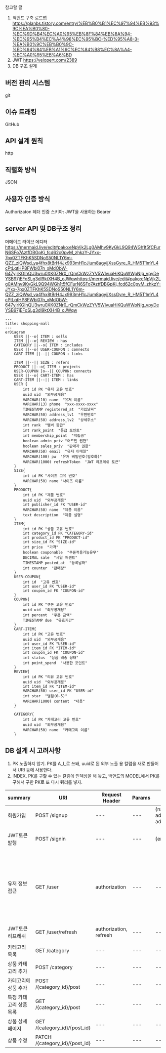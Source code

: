 참고할 글
1. 백앤드 구축 로드맵
https://planbs.tistory.com/entry/%EB%B0%B1%EC%97%94%EB%93%9C%EA%B0%80-%EC%9D%B4%EC%A0%95%EB%8F%84%EB%8A%94-%ED%95%B4%EC%A4%98%EC%95%BC-%ED%95%A8-3-%EA%B0%9C%EB%B0%9C-%ED%94%84%EB%A1%9C%EC%84%B8%EC%8A%A4-%EC%A0%95%EB%A6%BD
2. JWT
https://velopert.com/2389
3. DB 구조 설계


## 버전 관리 시스템
git

## 이슈 트래킹
GitHub

## API 설계 원칙
http

## 직렬화 방식
JSON

## 사용자 인증 방식
Authorizaton 헤더
인증 스키마:
JWT을 사용하는 Bearer



## server API 및 DB구조 정리

머메이드 라이브 에디터
https://mermaid.live/edit#pako:eNpVjk2Lg0AMhv9KyGkL9Q94WGh1t5fCFurN6SFo7AztfDBGpKj_fcd62c0pvM_zhkzY-JYxx-7px0ZTFKhK5SDNoS50NL1Y6m-QZZ_ziQWsd_ya4fhx8tBrH4Jx993mH1cJium8agyijXssGyre_R_HM5T1mYL4cPtLqtHP8FWbi07n_xMdObW-647yjrKGIhQU3wru0XK0ZNr0_rQmCkWzZYV5WlvuaHiKQuWWpNIg_vpyDeYSB97jEFoSLg3dI9ktXH4B_cJWqwhttps://mermaid.live/edit#pako:eNpVjk2Lg0AMhv9KyGkL9Q94WGh1t5fCFurN6SFo7AztfDBGpKj_fcd62c0pvM_zhkzY-JYxx-7px0ZTFKhK5SDNoS50NL1Y6m-QZZ_ziQWsd_ya4fhx8tBrH4Jx993mH1cJium8agyijXssGyre_R_HM5T1mYL4cPtLqtHP8FWbi07n_xMdObW-647yjrKGIhQU3wru0XK0ZNr0_rQmCkWzZYV5WlvuaHiKQuWWpNIg_vpyDeYSB97jEFoSLg3dI9ktXH4B_cJWqw

```mermaid
---
title: shopping-mall
---
erDiagram
    USER ||--o{ ITEM : sells
    ITEM ||--o{ REVIEW : has
    CATEGORY ||--o{ ITEM : includes
    USER ||--o{ USER-COUPON : connects
    CART-ITEM ||--|| COUPON : links
    
    ITEM ||--|| SIZE : refers
    PRODUCT ||--o{ ITEM : projects
    USER-COUPON }o--|| COUPON: connects
    USER ||--o{ CART-ITEM : has
    CART-ITEM ||--|| ITEM : links
    USER {
        int id PK "유저 고유 번호"
		uuid uid  "외부공개용"
        VARCHAR(10) name  "유저 이름"
        VARCHAR(13) phone  "xxx-xxxx-xxxx"
        TIMESTAMP registered_at  "가입날짜"
        VARCHAR(50) address_lv1  "우편번호"
        VARCHAR(50) address_lv2  "상세주소"
        int rank  "멤버 등급"
        int rank_point  "등급 포인트"
        int membership_point  "적립금"
        boolean admin_priv "어드민 권한"
        boolean sales_priv  "판매자 권한"        
        VARCHAR(50) email  "유저 이메일"
        VARCHAR(100) pw  "유저 비밀번호(암호화)"
        VARCHAR(1000) refreshToken  "JWT 리프레쉬 토큰"
    }    
	SIZE{
		int id PK "사이즈 고유 번호"
		VARCHAR(50) name "사이즈 이름"		
	}
	PRODUCT{
		int id PK "제품 번호"
		uuid uid  "외부공개용"
        int publisher_id FK "USER-id"		
		VARCHAR(50) name  "제품 이름"
	 	text description  "제품 설명"		
	}
    ITEM{
        int id PK "상품 고유 번호"
        int category_id FK "CATEGORY-id"		
		int product_id FK "PRODUCT-id"        
		int size_id FK "SIZE-id"
        int price  "가격"
        boolean couponable  "쿠폰적용가능유무"
        DECIMAL sale  "세일 퍼센트"
        TIMESTAMP posted_at  "등록날짜"
		int counter  "판매량"
    }
    USER-COUPON{
        int id  "고유 번호"
        int user_id FK "USER-id"
        int coupon_id FK "COUPON-id"        
    }
    COUPON{
        int id PK "쿠폰 고유 번호"
		uuid uid  "외부공개용"
        int percent  "쿠폰 금액"
        TIMESTAMP due  "유효기간"
    }
    CART-ITEM{
        int id PK "고유 번호"
		uuid uid  "외부공개용"
        int user_id FK "USER-id"
        int item_id FK "ITEM-id"
        int coupon_id FK "COUPON-id"
        int status  "상품 배송 상태"
        int point_spend  "사용한 포인트"
    }
    REVIEW{
        int id PK "리뷰 고유 번호"
		uuid uid  "외부공개용"
        int item_id FK "ITEM-id"
        VARCHAR(50) user_id FK "USER-id"
        int star  "별점(0~5)"        
        VARCHAR(1000) content  "내용"
    }

    CATEGORY{
        int id PK "카테고리 고유 번호"
		uuid uid  "외부공개용"
        VARCHAR(50) name  "카테고리 이름"
    }

```
## DB 설계 시 고려사항
1. PK 노출하지 않기. PK를 A_I_로 쓰돼, uuid로 된 외부 노출 용 칼럼을 새로 만들어서 URI 등에 사용한다.
2. INDEX. PK를 구할 수 있는 칼럼에 인덱싱을 해 놓고, 백앤드의 MODEL에서 PK를 구해서 구한 PK로 또 다시 쿼리를 넣자.

|summary|URI|Request Header|Params|Request Body|Status Code|Response Header|Response Body|
|---|---|---|---|---|---|---|---|
|회원가입|POST /signup|---|---|{name, email, pw, address_lv1, address_lv2,phone}|201, 400|---|{message, refreshToken}|
|JWT토큰 발행|POST /signin|---|---|{email, pw}|201, 400|---|{okay, jwtAccessToken, jwtRefreshToken, message}|
|유저 정보 접근|GET /user|authorization|---|---|200, 400|---|{id, name, email, pw, phone, registered_at, address_lv1, address_lv2, rank, rank_point, membership_point, admin_priv, sales_priv, refreshToken, message}|
|JWT토큰 리프레쉬|GET /user/refresh|authorization, refresh|---|---|201, 204, 400, 401|---|{message, refreshToken, accessToken}|
|카테고리 목록|GET /category|---|---|---|200,400,404|---|{id, name}|
|상품 카테고리 추가|POST /category|---|---|---|200,400,404|---|{message}|
|카테고리에 상품 추가|POST /{category_id}/post|---|---|---|---|---|---|
|특정 카테고리 상품 목록|GET /{category_id}/post|---|---|---|---|---|---|
|상품 상세페이지|GET /{category_id}/{post_id}|---|---|---|---|---|---|
|상품 수정|PATCH /{category_id}/{post_id}|---|---|---|---|---|---|
